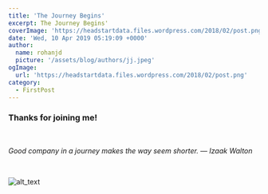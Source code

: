 ```yaml
---
title: 'The Journey Begins'
excerpt: The Journey Begins'
coverImage: 'https://headstartdata.files.wordpress.com/2018/02/post.png'
date: 'Wed, 10 Apr 2019 05:19:09 +0000'
author:
  name: rohanjd
  picture: '/assets/blog/authors/jj.jpeg'
ogImage:
  url: 'https://headstartdata.files.wordpress.com/2018/02/post.png'
category:
  - FirstPost
---
```


### Thanks for joining me! 

&nbsp;
&nbsp;

*Good company in a journey makes the way seem shorter. — Izaak Walton* 

&nbsp;
&nbsp;

![alt_text](https://headstartdata.files.wordpress.com/2018/02/post.png)
